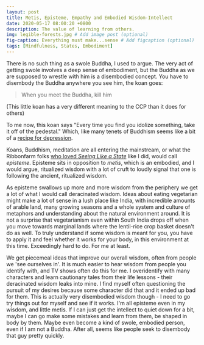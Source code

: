 ```yaml
---
layout: post
title: Metis, Episteme, Empathy and Embodied Wisdom-Intellect
date: 2020-05-17 08:00:20 +0800
description: The value of learning from others.
img: legible-forests.jpg # Add image post (optional)
fig-caption: Everything must make...sense # Add figcaption (optional)
tags: [Mindfulness, States, Embodiment]
---
```


There is no such thing as a swole Buddha, I used to argue. The very act of getting swole involves a deep sense of embodiment, but the Buddha as we are supposed to wrestle with him is a disembodied concept. You have to disembody the Buddha anywhere you see him, the koan goes:

>When you meet the Buddha, kill him

(This little koan has a very different meaning to the CCP than it does for others)

To me now, this koan says "Every time you find you idolize something, take it off of the pedestal." Which, like many tenets of Buddhism seems like a bit of a [recipe for depression](https://www.ribbonfarm.com/2017/12/07/feeling-the-future/).

Koans, Buddhism, meditation are all entering the mainstream, or what the Ribbonfarm folks [who loved *Seeing Like a State*](https://samzdat.com/2017/08/28/the-uruk-machine/) like I did, would call _episteme_. Episteme sits in opposition to _metis_, which is an embodied, and I would argue, ritualized wisdom with a lot of cruft to loudly signal that one is following the ancient, ritualized wisdom.

As episteme swallows up more and more wisdom from the periphery we get a lot of what I would call deracinated wisdom. Ideas about eating vegetarian might make a lot of sense in a lush place like India, with incredible amounts of arable land, many growing seasons and a whole system and culture of metaphors and understanding about the natural environment around. It is not a surprise that vegetarianism even within South India drops off when you move towards marginal lands where the lentil-rice crop basket doesn't do as well. To truly understand if some wisdom is meant for you, you have to apply it and feel whether it works for your body, in this environment at this time. Exceedingly hard to do. For me at least.

We get piecemeal ideas that improve our overall wisdom, often from people we 'see ourselves in'. It is much easier to hear wisdom from people you identify with, and TV shows often do this for me. I overidentify with many characters and learn cautionary tales from their life lessons - their deracinated wisdom leaks into mine. I find myself often questioning the pursuit of my desires because some character did that and it ended up bad for them. This is actually very disembodied wisdom though - I need to go try things out for myself and see if it works. I'm all episteme even in my wisdom, and little metis. If I can just get the intellect to quiet down for a bit, maybe I can go make some mistakes and learn from them, be shaped in body by them. Maybe even become a kind of swole, embodied person, even if I am not a Buddha. After all, seems like people seek to disembody that guy pretty quickly.

